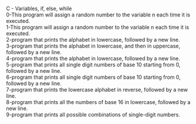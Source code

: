 C - Variables, if, else, while\
0-This program will assign a random number
to the variable n each time it is executed.\
1-This program will assign a random number
to the variable n each time it is executed.\
2-program that prints the alphabet in lowercase,
followed by a new line.\
3-program that prints the alphabet in lowercase,
and then in uppercase, followed by a new line.\
4-program that prints the alphabet in lowercase,
followed by a new line.\
5-program that prints all single digit numbers of
base 10 starting from 0, followed by a new line.\
6-program that prints all single digit numbers of
base 10 starting from 0, followed by a new line.\
7-program that prints the lowercase alphabet in
reverse, followed by a new line.\
8-program that prints all the numbers of base 16
in lowercase, followed by a new line.\
9-program that prints all possible combinations
of single-digit numbers.
